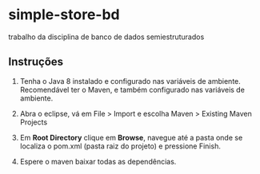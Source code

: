 # simple-store-bd
trabalho da disciplina de banco de dados semiestruturados

## Instruções

1. Tenha o Java 8 instalado e configurado nas variáveis de ambiente. Recomendável ter o Maven, e também configurado nas variáveis de ambiente. 

2. Abra o eclipse, vá em File > Import e escolha Maven > Existing Maven Projects

3. Em **Root Directory** clique em **Browse**, navegue até a pasta onde se localiza o pom.xml (pasta raiz do projeto) e pressione Finish.

4. Espere o maven baixar todas as dependências.